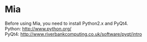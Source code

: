 Mia
================
Before using Mia, you need to install Python2.x and PyQt4.  
Python: http://www.python.org/  
PyQt4: http://www.riverbankcomputing.co.uk/software/pyqt/intro